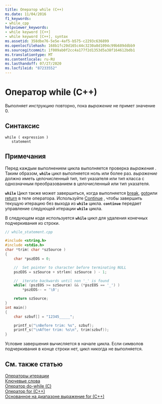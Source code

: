 ```yaml
---
title: Оператор while (C++)
ms.date: 11/04/2016
f1_keywords:
- while_cpp
helpviewer_keywords:
- while keyword [C++]
- while keyword [C++], syntax
ms.assetid: 358dbe76-5e5e-4af5-b575-c2293c636899
ms.openlocfilehash: 168b1fc20d165c44c3230a8d1094c99b689ddbb9
ms.sourcegitcommit: 1f009ab0f2cc4a177f2d1353d5a38f164612bdb1
ms.translationtype: MT
ms.contentlocale: ru-RU
ms.lasthandoff: 07/27/2020
ms.locfileid: "87233552"
---
```

# <a name="while-statement-c"></a>Оператор while (C++)

Выполняет *инструкцию* повторно, пока *выражение* не примет значение 0.

## <a name="syntax"></a>Синтаксис

```
while ( expression )
   statement
```

## <a name="remarks"></a>Примечания

Перед каждым выполнением цикла выполняется проверка *выражения* . Таким образом, **`while`** цикл выполняется ноль или более раз. *выражение* должно иметь целочисленный тип, тип указателя или тип класса с однозначным преобразованием в целочисленный или тип указателя.

**`while`** Цикл также может завершиться, когда выполняется [break](../cpp/break-statement-cpp.md), [goto](../cpp/goto-statement-cpp.md)или [return](../cpp/return-statement-cpp.md) в теле оператора. Используйте [Continue](../cpp/continue-statement-cpp.md) , чтобы завершить текущую итерацию без выхода из **`while`** цикла. **`continue`** передает управление следующей итерации **`while`** цикла.

В следующем коде используется **`while`** цикл для удаления конечных подчеркивания из строки.

```cpp
// while_statement.cpp

#include <string.h>
#include <stdio.h>
char *trim( char *szSource )
{
    char *pszEOS = 0;

    //  Set pointer to character before terminating NULL
    pszEOS = szSource + strlen( szSource ) - 1;

    //  iterate backwards until non '_' is found
    while( (pszEOS >= szSource) && (*pszEOS == '_') )
        *pszEOS-- = '\0';

    return szSource;
}
int main()
{
    char szbuf[] = "12345_____";

    printf_s("\nBefore trim: %s", szbuf);
    printf_s("\nAfter trim: %s\n", trim(szbuf));
}
```

Условие завершения вычисляется в начале цикла. Если символов подчеркивания в конце строки нет, цикл никогда не выполняется.

## <a name="see-also"></a>См. также статью

[Операторы итерации](../cpp/iteration-statements-cpp.md)<br/>
[Ключевые слова](../cpp/keywords-cpp.md)<br/>
[Оператор do-while (C)](../cpp/do-while-statement-cpp.md)<br/>
[Оператор for (C++)](../cpp/for-statement-cpp.md)<br/>
[Основанное на диапазоне выражение for (C++)](../cpp/range-based-for-statement-cpp.md)
